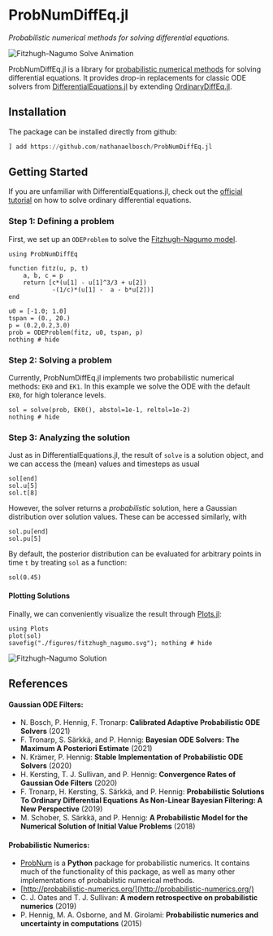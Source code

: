 # ProbNumDiffEq.jl
_Probabilistic numerical methods for solving differential equations._

![Fitzhugh-Nagumo Solve Animation](../../examples/fitzhughnagumo_solve.gif)

ProbNumDiffEq.jl is a library for [probabilistic numerical methods](http://probabilistic-numerics.org/) for solving differential equations.
It provides drop-in replacements for classic ODE solvers from [DifferentialEquations.jl](https://docs.sciml.ai/stable/) by extending [OrdinaryDiffEq.jl](https://github.com/SciML/OrdinaryDiffEq.jl).


## Installation
The package can be installed directly from github:
```julia
] add https://github.com/nathanaelbosch/ProbNumDiffEq.jl
```


## Getting Started
If you are unfamiliar with DifferentialEquations.jl, check out the
[official tutorial](https://docs.sciml.ai/stable/tutorials/ode_example/)
on how to solve ordinary differential equations.

### Step 1: Defining a problem
First, we set up an `ODEProblem` to solve the
[Fitzhugh-Nagumo model](https://en.wikipedia.org/wiki/FitzHugh%E2%80%93Nagumo_model).
```@example 1
using ProbNumDiffEq

function fitz(u, p, t)
    a, b, c = p
    return [c*(u[1] - u[1]^3/3 + u[2])
            -(1/c)*(u[1] -  a - b*u[2])]
end

u0 = [-1.0; 1.0]
tspan = (0., 20.)
p = (0.2,0.2,3.0)
prob = ODEProblem(fitz, u0, tspan, p)
nothing # hide
```

### Step 2: Solving a problem
Currently, ProbNumDiffEq.jl implements two probabilistic numerical methods: `EK0` and `EK1`.
In this example we solve the ODE with the default `EK0`, for high tolerance levels.
```@example 1
sol = solve(prob, EK0(), abstol=1e-1, reltol=1e-2)
nothing # hide
```

### Step 3: Analyzing the solution
Just as in DifferentialEquations.jl, the result of `solve` is a solution object, and we can access the (mean) values and timesteps as usual
```@repl 1
sol[end]
sol.u[5]
sol.t[8]
```

However, the solver returns a _probabilistic_ solution, here a Gaussian distribution over solution values.
These can be accessed similarly, with
```@repl 1
sol.pu[end]
sol.pu[5]
```

By default, the posterior distribution can be evaluated for arbitrary points in time `t` by treating `sol` as a function:
```@repl 1
sol(0.45)
```

#### Plotting Solutions
Finally, we can conveniently visualize the result through [Plots.jl](https://github.com/JuliaPlots/Plots.jl):
```@example 1
using Plots
plot(sol)
savefig("./figures/fitzhugh_nagumo.svg"); nothing # hide
```
![Fitzhugh-Nagumo Solution](./figures/fitzhugh_nagumo.svg)


## References
#### Gaussian ODE Filters:
- N. Bosch, P. Hennig, F. Tronarp: **Calibrated Adaptive Probabilistic ODE Solvers** (2021)
- F. Tronarp, S. Särkkä, and P. Hennig: **Bayesian ODE Solvers: The Maximum A Posteriori Estimate** (2021)
- N. Krämer, P. Hennig: **Stable Implementation of Probabilistic ODE Solvers** (2020)
- H. Kersting, T. J. Sullivan, and P. Hennig: **Convergence Rates of Gaussian Ode Filters** (2020)
- F. Tronarp, H. Kersting, S. Särkkä, and P. Hennig: **Probabilistic Solutions To Ordinary Differential Equations As Non-Linear Bayesian Filtering: A New Perspective** (2019)
- M. Schober, S. Särkkä, and P. Hennig: **A Probabilistic Model for the Numerical Solution of Initial Value Problems** (2018)

#### Probabilistic Numerics:
- [ProbNum](https://github.com/probabilistic-numerics/probnum) is a __Python__ package for probabilistic numerics. It contains much of the functionality of this package, as well as many other implementations of probabilstic numerical methods.
- [http://probabilistic-numerics.org/](http://probabilistic-numerics.org/)
- C. J. Oates and T. J. Sullivan: **A modern retrospective on probabilistic numerics** (2019)
- P. Hennig, M. A. Osborne, and M. Girolami: **Probabilistic numerics and uncertainty in computations** (2015)
